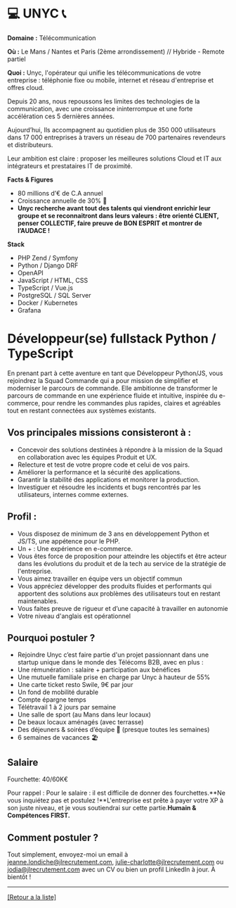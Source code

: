 # 💻 UNYC  📞

**Domaine :** Télécommunication

**Où :** Le Mans / Nantes et Paris (2ème arrondissement) // Hybride - Remote partiel

**Quoi :** Unyc, l'opérateur qui unifie les télécommunications de votre entreprise : téléphonie fixe ou mobile, internet et réseau d'entreprise et offres cloud.

Depuis 20 ans, nous repoussons les limites des technologies de la communication, avec une croissance ininterrompue et une forte accélération ces 5 dernières années.

Aujourd’hui, Ils accompagnent au quotidien plus de 350 000 utilisateurs dans 17 000 entreprises à travers un réseau de 700 partenaires revendeurs et distributeurs. 

Leur ambition est claire : proposer les meilleures solutions Cloud et IT aux intégrateurs et prestataires IT de proximité.


**Facts & Figures**

* 80 millions d’€ de C.A annuel 
* Croissance annuelle de 30% 🚀
* **Unyc recherche avant tout des talents qui viendront enrichir leur groupe et se reconnaitront dans leurs valeurs : être orienté CLIENT, penser COLLECTIF, faire preuve de BON ESPRIT et montrer de l’AUDACE !**

**Stack**

* PHP Zend / Symfony 
* Python / Django DRF 
* OpenAPI 
* JavaScript / HTML, CSS 
* TypeScript / Vue.js 
* PostgreSQL / SQL Server 
* Docker / Kubernetes 
* Grafana 

# Développeur(se) fullstack Python / TypeScript

En prenant part à cette aventure en tant que Développeur Python/JS, vous rejoindrez la Squad Commande qui a pour mission de simplifier et moderniser le parcours de commande. Elle ambitionne de transformer le parcours de commande en une expérience fluide et intuitive, inspirée du e-commerce, pour rendre les commandes plus rapides, claires et agréables tout en restant connectées aux systèmes existants. 

## Vos principales missions consisteront à :

* Concevoir des solutions destinées à répondre à la mission de la Squad en collaboration avec les équipes Produit et UX. 
* Relecture et test de votre propre code et celui de vos pairs. 
* Améliorer la performance et la sécurité des applications.
* Garantir la stabilité des applications et monitorer la production.
* Investiguer et résoudre les incidents et bugs rencontrés par les utilisateurs, internes comme externes. 

## Profil : 

* Vous disposez de minimum de 3 ans en développement Python et JS/TS, une appétence pour le PHP. 
* Un + : Une expérience en e-commerce.
* Vous êtes force de proposition pour atteindre les objectifs et être acteur dans les évolutions du produit et de la tech au service de la stratégie de l'entreprise. 
* Vous aimez travailler en équipe vers un objectif commun 
* Vous appréciez développer des produits fluides et performants qui apportent des solutions aux problèmes des utilisateurs tout en restant maintenables. 
* Vous faites preuve de rigueur et d’une capacité à travailler en autonomie 
* Votre niveau d'anglais est opérationnel 

## Pourquoi postuler ?

* Rejoindre Unyc c’est faire partie d'un projet passionnant dans une startup unique dans le monde des Télécoms B2B, avec en plus : 
* Une rémunération : salaire + participation aux bénéfices
* Une mutuelle familiale prise en charge par Unyc à hauteur de 55%
* Une carte ticket resto Swile, 9€ par jour
* Un fond de mobilité durable
* Compte épargne temps
* Télétravail 1 à 2 jours par semaine
* Une salle de sport (au Mans dans leur locaux)
* De beaux locaux aménagés (avec terrasse)
* Des déjeuners & soirées d’équipe 🍺 (presque toutes les semaines)
* 6 semaines de vacances 🏖️


## Salaire 

Fourchette: 40/60K€

Pour rappel : Pour le salaire : il est difficile de donner des fourchettes.**Ne vous inquiétez pas et postulez !**L'entreprise est prête à payer votre XP à son juste niveau, et je vous soutiendrai sur cette partie.**Humain & Compétences FIRST.**

## Comment postuler ?

Tout simplement, envoyez-moi un email à jeanne.londiche@jlrecrutement.com, julie-charlotte@jlrecrutement.com ou jodia@jlrecrutement.com avec un CV ou bien un profil LinkedIn à jour. À bientôt ! 

----
<a href="https://github.com/jlondiche/job-board-php/blob/master/README.md">[Retour a la liste]</a>

